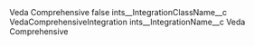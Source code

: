 <?xml version="1.0" encoding="UTF-8"?>
<CustomMetadata xmlns="http://soap.sforce.com/2006/04/metadata" xmlns:xsi="http://www.w3.org/2001/XMLSchema-instance" xmlns:xsd="http://www.w3.org/2001/XMLSchema">
    <label>Veda Comprehensive</label>
    <protected>false</protected>
    <values>
        <field>ints__IntegrationClassName__c</field>
        <value xsi:type="xsd:string">VedaComprehensiveIntegration</value>
    </values>
    <values>
        <field>ints__IntegrationName__c</field>
        <value xsi:type="xsd:string">Veda Comprehensive</value>
    </values>
</CustomMetadata>
